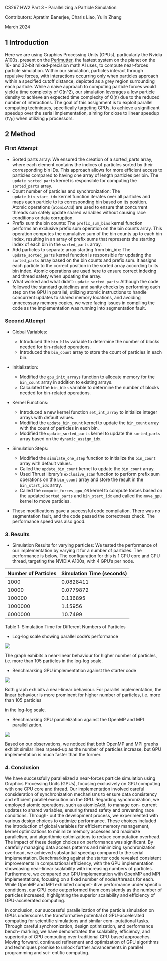 ﻿CS267 HW2 Part 3 - Parallelizing a Particle Simulation

Contributors: Apratim Banerjee, Charis Liao, Yulin Zhang

March 2024

## 1  Introduction

Here we are using Graphics Processing Units (GPUs), particularly the Nvidia A100s, present on the [Perlmutter](https://blogs.nvidia.com/blog/nersc-perlmutter-ai-supercomputer/), the fastest system on the planet on the 16- and 32-bit mixed-precision math AI uses, to compute near-forces particle simulation. Within our simulation, particles interact through repulsive forces, with interactions occurring only when particles approach within a specified cutoff distance, depicted as a grey region surrounding each particle. While a naive approach to computing particle forces would yield a time complexity of O(n^2), our simulation leverages a low particle density to achieve an expected time complexity of O(n) due to the reduced number of interactions. The goal of this assignment is to exploit parallel computing techniques, specifically targeting GPUs, to achieve a significant speedup over the serial implementation, aiming for close to linear speedup (`T/p`) when utilizing `p` processors.

## 2  Method
### First Attempt
- Sorted parts array: We ensured the creation of a sorted_parts array, where each element contains the indices of particles sorted by their corresponding bin IDs. This approach allows for more efficient access to particles compared to having one array of length particles per bin. The `update_sorted_parts` kernel is responsible for computing the `sorted_parts` array.
- Count number of particles and synchronization: The `update_bin_start_idx` kernel function iterates over all particles and maps each particle to its corresponding bin based on its position. Atomic operations (`atomicAdd`) are used to ensure that concurrent threads can safely update shared variables without causing race conditions or data corruption.
- Prefix sum the bin counts: The `prefix_sum_bins` kernel function performs an exclusive prefix sum operation on the bin counts array. This operation computes the cumulative sum of the bin counts up to each bin index, resulting in an array of prefix sums that represents the starting index of each bin in the `sorted_parts` array.
- Add particles to separate array starting from bin_idx: The `update_sorted_parts` kernel function is responsible for updating the `sorted_parts` array based on the bin counts and prefix sum. It assigns each particle to the correct position in the sorted array according to its bin index. Atomic operations are used here to ensure correct indexing and thread safety when updating the array.
- What worked and what didn’t: `update_sorted_parts`: Although the code followed the standard guidelines and sanity checks by performing each step on the GPU in parallel, utilizing atomic instructions to handle concurrent updates to shared memory locations, and avoiding unnecessary memory copies, we were facing issues in compiling the code as the implementation was running into segmentation fault.

### Second Attempt

- Global Variables:
   - Introduced the `bin_blks` variable to determine the number of blocks needed for bin-related operations.
   - Introduced the `bin_count` array to store the count of particles in each bin.

- Initialization:
  - Modified the `gpu_init_arrays` function to allocate memory for the `bin_count` array in addition to existing arrays.
  - Calculated the `bin_blks` variable to determine the number of blocks needed for bin-related operations.
    
- Kernel Functions:
  - Introduced a new kernel function `set_int_array` to initialize integer arrays with default values.
  - Modified the `update_bin_count` kernel to update the `bin_count` array with the count of particles in each bin.
  - Modified the `update_sorted_parts` kernel to update the `sorted_parts` array based on the `dynamic_assign_idx`.

- Simulation Steps:
   - Modified the `simulate_one_step` function to initialize the `bin_count` array with default values.
   - Called the `update_bin_count` kernel to update the `bin_count` array.
   - Used Thrust library’s `exclusive_scan` function to perform prefix sum operations on the `bin_count` array and store the result in the `bin_start_idx` array.
   - Called the `compute_forces_gpu_ON` kernel to compute forces based on the updated `sorted_parts` and `bin_start_idx` and called the `move_gpu` kernel to move particles.

- These modifications gave a successful code compilation. There was no segmentation fault, and the code passed the correctness check. The performance speed was also good.

### 3.  Results
- Simulation Results for varying particles: We tested the performance of our implementation by varying it for a number of particles. The performance is below. The configuration for this is 1 CPU core and CPU thread, targeting the NVIDIA A100s, with 4 GPU’s per node.

| Number of Particles | Simulation Time (seconds) |
|---------------------|---------------------------|
| 1000                | 0.0828411                 |
| 10000               | 0.0779872                 |
| 100000              | 0.136895                  |
| 1000000             | 1.15956                   |
| 6000000             | 10.7499                   |

Table 1: Simulation Time for Different Numbers of Particles

- Log-log scale showing parallel code’s performance

![](img1.png)

The graph exhibits a near-linear behaviour for higher number of particles, i.e. more than 105 particles in the log-log scale.

- Benchmarking GPU implementation against the starter code

![](img2.png)

Both graph exhibits a near-linear behaviour. For parallel implementation, the linear behaviour is more prominent for higher number of particles, i.e. more than 105 particles

in the log-log scale.

- Benchmarking GPU parallelization against the OpenMP and MPI parallelization.

![](img3.png)

Based on our observations, we noticed that both OpenMP and MPI graphs exhibit similar linea rspeed-up as the number of particles increase, but GPU implementation is much faster than the former.

### 4\. Conclusion

We have successfully parallelized a near-forces particle simulation using Graphics Processing Units (GPUs), focusing exclusively on GPU computing with one CPU core and thread. Our implementation involved careful consideration of synchronization mechanisms to ensure data consistency and efficient parallel execution on the GPU. Regarding synchronization, we employed atomic operations, such as atomicAdd, to manage con- current updates to shared variables, ensuring thread safety and preventing race conditions. Through- out the development process, we experimented with various design choices to optimize performance. These choices included the introduction of global variables for efficient memory management, kernel optimizations to minimize memory accesses and maximize parallelism, and algorithmic optimizations to reduce computation overhead. The impact of these design choices on performance was significant. By carefully managing data access patterns and minimizing synchronization overhead, we achieved substantial speedup compared to the serial implementation. Benchmarking against the starter code revealed consistent improvements in computational efficiency, with the GPU implementation showcasing near-linear scalability with increasing numbers of particles. Furthermore, we compared our GPU implementation with OpenMP and MPI implementations, focusing on a fixed number of nodes/threads for each. While OpenMP and MPI exhibited compet- itive performance under specific conditions, our GPU code outperformed them consistently as the number of particles increased, highlighting the superior scalability and efficiency of GPU-accelerated computing.

In conclusion, our successful parallelization of the particle simulation on GPUs underscores the transformative potential of GPU-accelerated computing for scientific simulations and similar com- putational tasks. Through careful synchronization, design optimization, and performance bench- marking, we have demonstrated the scalability, efficiency, and superiority of GPU computing over traditional CPU-based approaches. Moving forward, continued refinement and optimization of GPU algorithms and techniques promise to unlock further advancements in parallel programming and sci- entific computing.
